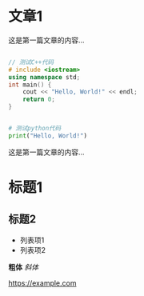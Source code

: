 # 文章1

这是第一篇文章的内容...

```c++

// 测试C++代码
# include <iostream>
using namespace std;
int main() {
	cout << "Hello, World!" << endl;
	return 0;
}

```

```python

# 测试python代码
print("Hello, World!")

```

这是第一篇文章的内容...

# 标题1
## 标题2

- 列表项1
- 列表项2

**粗体** *斜体*

https://example.com